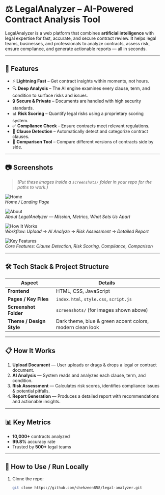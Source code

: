# ⚖️ LegalAnalyzer – AI-Powered Contract Analysis Tool

LegalAnalyzer is a web platform that combines **artificial intelligence** with legal expertise for fast, accurate, and secure contract review. It helps legal teams, businesses, and professionals to analyze contracts, assess risk, ensure compliance, and generate actionable reports — all in seconds.

---

## 🚀 Features

- ⚡ **Lightning Fast** – Get contract insights within moments, not hours.  
- 🔍 **Deep Analysis** – The AI engine examines every clause, term, and condition to surface risks and issues.  
- 🔒 **Secure & Private** – Documents are handled with high security standards.  
- 📊 **Risk Scoring** – Quantify legal risks using a proprietary scoring system.  
- ✅ **Compliance Check** – Ensure contracts meet relevant regulations.  
- 📑 **Clause Detection** – Automatically detect and categorize contract clauses.  
- 🔄 **Comparison Tool** – Compare different versions of contracts side by side.

---

## 📷 Screenshots

> *(Put these images inside a `screenshots/` folder in your repo for the paths to work.)*

![Home](screenshots/home.png)  
*Home / Landing Page*

![About](screenshots/about.png)  
*About LegalAnalyzer — Mission, Metrics, What Sets Us Apart*

![How It Works](screenshots/how_it_works.png)  
*Workflow: Upload → AI Analyze → Risk Assessment → Detailed Report*

![Key Features](screenshots/key_features.png)  
*Core Features: Clause Detection, Risk Scoring, Compliance, Comparison*

---

## 🛠 Tech Stack & Project Structure

| Aspect | Details |
|---|---|
| **Frontend** | HTML, CSS, JavaScript |
| **Pages / Key Files** | `index.html`, `style.css`, `script.js` |
| **Screenshot Folder** | `screenshots/` (for images shown above) |
| **Theme / Design Style** | Dark theme, blue & green accent colors, modern clean look |

---

## 📋 How It Works

1. **Upload Document** — User uploads or drags & drops a legal or contract document.  
2. **AI Analysis** — System reads and analyzes each clause, term, and condition.  
3. **Risk Assessment** — Calculates risk scores, identifies compliance issues & potential pitfalls.  
4. **Report Generation** — Produces a detailed report with recommendations and actionable insights.

---

## 📊 Key Metrics

- **10,000+** contracts analyzed  
- **99.8%** accuracy rate  
- Trusted by **500+** legal teams  

---

## 🧾 How to Use / Run Locally

1. Clone the repo:  
   ```bash
   git clone https://github.com/shehzeen858/legal-analyzer.git

